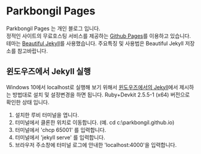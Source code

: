 # Parkbongil Pages

Parkbongil Pages 는 개인 블로그 입니다.  
정적인 사이트의 무료호스팅 서비스를 제공하는 [Github Pages](https://pages.github.com/)를 이용하고 있습니다. 테마는 [Beautiful Jekyll](https://github.com/daattali/beautiful-jekyll)를 사용했습니다. 주요특징 및 사용법은 Beautiful Jekyll 저장소를 참고바랍니다.

## 윈도우즈에서 Jekyll 실행

Windows 10에서 localhost로 실행해 보기 위해서 [윈도우즈에서의 Jekyll](https://jekyllrb-ko.github.io/docs/windows/)에서 제시하는 방법대로 설치 및 설정변경을 하면 됩니다.  Ruby+Devkit 2.5.5-1 (x64) 버전으로 확인한 상태 입니다.  

1. 설치한 루비 터미널을 엽니다.
2. 터미널에서 클론한 위치로 이동합니다. (예. cd c:\parkbongil.github.io)
3. 터미널에서 'chcp 65001' 를 입력합니다.
4. 터미널에서 'jekyll serve' 를 입력합니다.
5. 브라우저 주소창에 터미널 로그에 안내한 'localhost:4000'을 입력합니다.


